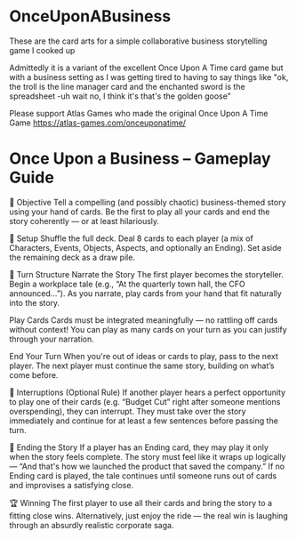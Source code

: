 # OnceUponABusiness
These are the card arts for a simple collaborative business storytelling game I cooked up

Admittedly it is a variant of the excellent Once Upon A Time card game but with a business setting as I was getting tired to having to say things like "ok, the troll is the line manager card and the enchanted sword is the spreadsheet -uh wait no, I think it's that's the golden goose"

Please support Atlas Games who made the original Once Upon A Time Game https://atlas-games.com/onceuponatime/

Once Upon a Business – Gameplay Guide
=====================================
🎯 Objective
Tell a compelling (and possibly chaotic) business-themed story using your hand of cards. Be the first to play all your cards and end the story coherently — or at least hilariously.

🧩 Setup
Shuffle the full deck.
Deal 8 cards to each player (a mix of Characters, Events, Objects, Aspects, and optionally an Ending).
Set aside the remaining deck as a draw pile.

🔄 Turn Structure
Narrate the Story
The first player becomes the storyteller.
Begin a workplace tale (e.g., “At the quarterly town hall, the CFO announced…”).
As you narrate, play cards from your hand that fit naturally into the story.

Play Cards
Cards must be integrated meaningfully — no rattling off cards without context!
You can play as many cards on your turn as you can justify through your narration.

End Your Turn
When you're out of ideas or cards to play, pass to the next player.
The next player must continue the same story, building on what’s come before.

🔁 Interruptions (Optional Rule)
If another player hears a perfect opportunity to play one of their cards (e.g. “Budget Cut” right after someone mentions overspending), they can interrupt.
They must take over the story immediately and continue for at least a few sentences before passing the turn.

🏁 Ending the Story
If a player has an Ending card, they may play it only when the story feels complete.
The story must feel like it wraps up logically — “And that's how we launched the product that saved the company.”
If no Ending card is played, the tale continues until someone runs out of cards and improvises a satisfying close.

🏆 Winning
The first player to use all their cards and bring the story to a fitting close wins.
Alternatively, just enjoy the ride — the real win is laughing through an absurdly realistic corporate saga.

